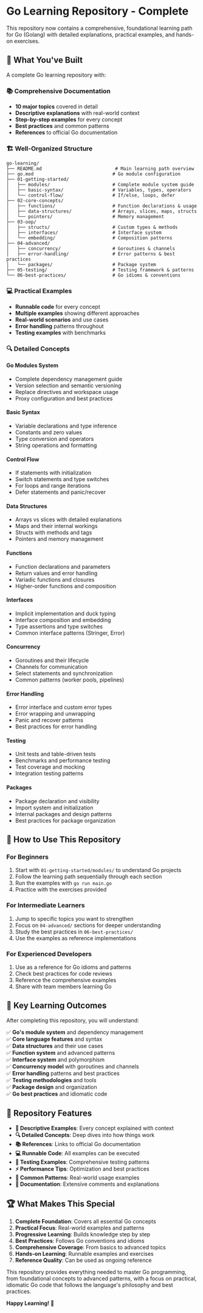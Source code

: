 # Go Learning Repository - Complete

This repository now contains a comprehensive, foundational learning path for Go (Golang) with detailed explanations, practical examples, and hands-on exercises.

## 🎯 What You've Built

A complete Go learning repository with:

### 📚 **Comprehensive Documentation**
- **10 major topics** covered in detail
- **Descriptive explanations** with real-world context
- **Step-by-step examples** for every concept
- **Best practices** and common patterns
- **References** to official Go documentation

### 🏗️ **Well-Organized Structure**
```
go-learning/
├── README.md                           # Main learning path overview
├── go.mod                             # Go module configuration
├── 01-getting-started/
│   ├── modules/                       # Complete module system guide
│   ├── basic-syntax/                  # Variables, types, operators
│   └── control-flow/                  # If/else, loops, defer
├── 02-core-concepts/
│   ├── functions/                     # Function declarations & usage
│   ├── data-structures/               # Arrays, slices, maps, structs
│   └── pointers/                      # Memory management
├── 03-oop/
│   ├── structs/                       # Custom types & methods
│   ├── interfaces/                    # Interface system
│   └── embedding/                     # Composition patterns
├── 04-advanced/
│   ├── concurrency/                   # Goroutines & channels
│   ├── error-handling/                # Error patterns & best practices
│   └── packages/                      # Package system
├── 05-testing/                        # Testing framework & patterns
└── 06-best-practices/                 # Go idioms & conventions
```

### 💻 **Practical Examples**
- **Runnable code** for every concept
- **Multiple examples** showing different approaches
- **Real-world scenarios** and use cases
- **Error handling** patterns throughout
- **Testing examples** with benchmarks

### 🔍 **Detailed Concepts**

#### **Go Modules System**
- Complete dependency management guide
- Version selection and semantic versioning
- Replace directives and workspace usage
- Proxy configuration and best practices

#### **Basic Syntax**
- Variable declarations and type inference
- Constants and zero values
- Type conversion and operators
- String operations and formatting

#### **Control Flow**
- If statements with initialization
- Switch statements and type switches
- For loops and range iterations
- Defer statements and panic/recover

#### **Data Structures**
- Arrays vs slices with detailed explanations
- Maps and their internal workings
- Structs with methods and tags
- Pointers and memory management

#### **Functions**
- Function declarations and parameters
- Return values and error handling
- Variadic functions and closures
- Higher-order functions and composition

#### **Interfaces**
- Implicit implementation and duck typing
- Interface composition and embedding
- Type assertions and type switches
- Common interface patterns (Stringer, Error)

#### **Concurrency**
- Goroutines and their lifecycle
- Channels for communication
- Select statements and synchronization
- Common patterns (worker pools, pipelines)

#### **Error Handling**
- Error interface and custom error types
- Error wrapping and unwrapping
- Panic and recover patterns
- Best practices for error handling

#### **Testing**
- Unit tests and table-driven tests
- Benchmarks and performance testing
- Test coverage and mocking
- Integration testing patterns

#### **Packages**
- Package declaration and visibility
- Import system and initialization
- Internal packages and design patterns
- Best practices for package organization

## 🚀 **How to Use This Repository**

### **For Beginners**
1. Start with `01-getting-started/modules/` to understand Go projects
2. Follow the learning path sequentially through each section
3. Run the examples with `go run main.go`
4. Practice with the exercises provided

### **For Intermediate Learners**
1. Jump to specific topics you want to strengthen
2. Focus on `04-advanced/` sections for deeper understanding
3. Study the best practices in `06-best-practices/`
4. Use the examples as reference implementations

### **For Experienced Developers**
1. Use as a reference for Go idioms and patterns
2. Check best practices for code reviews
3. Reference the comprehensive examples
4. Share with team members learning Go

## 📖 **Key Learning Outcomes**

After completing this repository, you will understand:

✅ **Go's module system** and dependency management  
✅ **Core language features** and syntax  
✅ **Data structures** and their use cases  
✅ **Function system** and advanced patterns  
✅ **Interface system** and polymorphism  
✅ **Concurrency model** with goroutines and channels  
✅ **Error handling** patterns and best practices  
✅ **Testing methodologies** and tools  
✅ **Package design** and organization  
✅ **Go best practices** and idiomatic code  

## 🎉 **Repository Features**

- **📝 Descriptive Examples**: Every concept explained with context
- **🔍 Detailed Concepts**: Deep dives into how things work
- **📚 References**: Links to official Go documentation
- **💻 Runnable Code**: All examples can be executed
- **🧪 Testing Examples**: Comprehensive testing patterns
- **⚡ Performance Tips**: Optimization and best practices
- **🔄 Common Patterns**: Real-world usage examples
- **📖 Documentation**: Extensive comments and explanations

## 🏆 **What Makes This Special**

1. **Complete Foundation**: Covers all essential Go concepts
2. **Practical Focus**: Real-world examples and patterns
3. **Progressive Learning**: Builds knowledge step by step
4. **Best Practices**: Follows Go conventions and idioms
5. **Comprehensive Coverage**: From basics to advanced topics
6. **Hands-on Learning**: Runnable examples and exercises
7. **Reference Quality**: Can be used as ongoing reference

This repository provides everything needed to master Go programming, from foundational concepts to advanced patterns, with a focus on practical, idiomatic Go code that follows the language's philosophy and best practices.

**Happy Learning! 🎉**
